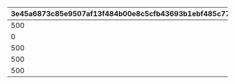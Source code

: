 |3e45a6873c85e9507af13f484b00e8c5cfb43693b1ebf485c77e49ea4a45295e|3d13dc87fc4f5bb078dd53c40d981803040334618a47d0efde191bf705e2c243|b3c229504d6bf41be7b2a91e9ab7b2a55fbc921485ce82d9e051e581fb8776d9|c2e2515684d30835228e064cd8367497ea302dd0510dbdc3931963ac444c29ce|5be4f89e22e51bc8de03fe70124cec368c8f65fac988e8f29b0ef4264709cd00|9736f4e9d30b557f83e1c4607320a86bb7f4ff095bb01fc675ca00f160825986|
| --- | --- | --- | --- | --- | --- |
|500|0|2500|5000|1|1000|
|0|0|0|0|8000|0|
|500|0|10000|30000|8010|1000|
|500|0|10000|40000|8020|1000|
|500|0|10000|20000|8030|1000|